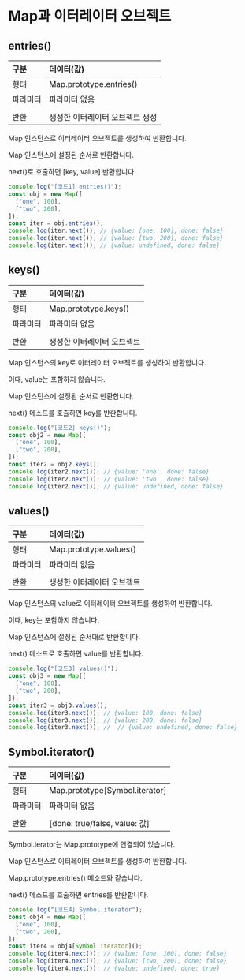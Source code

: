 # Map과 이터레이터 오브젝트

## entries()

| 구분     | 데이터(값)                      |
| :------- | :------------------------------ |
| 형태     | Map.prototype.entries()         |
| 파라미터 | 파라미터 없음                   |
|          |                                 |
| 반환     | 생성한 이터레이터 오브젝트 생성 |

Map 인스턴스로 이터레이터 오브젝트를 생성하여 반환합니다.

Map 인스턴스에 설정된 순서로 반환합니다.

next()로 호출하면 [key, value] 반환합니다.

```js
console.log("[코드1] entries()");
const obj = new Map([
  ["one", 100],
  ["two", 200],
]);
const iter = obj.entries();
console.log(iter.next()); // {value: [one, 100], done: false}
console.log(iter.next()); // {value: [two, 200], done: false}
console.log(iter.next()); // {value: undefined, done: false}
```

## keys()

| 구분     | 데이터(값)                 |
| :------- | :------------------------- |
| 형태     | Map.prototype.keys()       |
| 파라미터 | 파라미터 없음              |
|          |                            |
| 반환     | 생성한 이터레이터 오브젝트 |

Map 인스턴스의 key로 이터레이터 오브젝트를 생성하여 반환합니다.

이때, value는 포함하지 않습니다.

Map 인스턴스에 설정된 순서로 반환합니다.

next() 메소드를 호출하면 key를 반환합니다.

```js
console.log("[코드2] keys()");
const obj2 = new Map([
  ["one", 100],
  ["two", 200],
]);
const iter2 = obj2.keys();
console.log(iter2.next()); // {value: 'one', done: false}
console.log(iter2.next()); // {value: 'two', done: false}
console.log(iter2.next()); // {value: undefined, done: false}
```

## values()

| 구분     | 데이터(값)                 |
| :------- | :------------------------- |
| 형태     | Map.prototype.values()     |
| 파라미터 | 파라미터 없음              |
|          |                            |
| 반환     | 생성한 이터레이터 오브젝트 |

Map 인스턴스의 value로 이터레이터 오브젝트를 생성하여 반환합니다.

이때, key는 포함하지 않습니다.

Map 인스턴스에 설정된 순서대로 반환합니다.

next() 메소드로 호출하면 value를 반환합니다.

```js
console.log("[코드3] values()");
const obj3 = new Map([
  ["one", 100],
  ["two", 200],
]);
const iter3 = obj3.values();
console.log(iter3.next()); // {value: 100, done: false}
console.log(iter3.next()); // {value: 200, done: false}
console.log(iter3.next()); //  // {value: undefined, done: false}
```

## Symbol.iterator()

| 구분     | 데이터(값)                     |
| :------- | :----------------------------- |
| 형태     | Map.prototype[Symbol.iterator] |
| 파라미터 | 파라미터 없음                  |
|          |                                |
| 반환     | [done: true/false, value: 값]  |

Symbol.ierator는 Map.prototype에 연결되어 있습니다.

Map 인스턴스로 이터레이터 오브젝트를 생성하여 반환합니다.

Map.prototype.entries() 메소드와 같습니다.

next() 메소드를 호출하면 entries를 반환합니다.

```js
console.log("[코드4] Symbol.iterator");
const obj4 = new Map([
  ["one", 100],
  ["two", 200],
]);
const iter4 = obj4[Symbol.iterator]();
console.log(iter4.next()); // {value: [one, 100], done: false}
console.log(iter4.next()); // {value: [two, 200], done: false}
console.log(iter4.next()); // {value: undefined, done: true}
```
